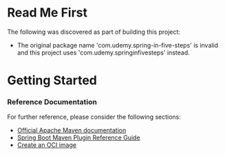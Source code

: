 # Read Me First
The following was discovered as part of building this project:

* The original package name 'com.udemy.spring-in-five-steps' is invalid and this project uses 'com.udemy.springinfivesteps' instead.

# Getting Started

### Reference Documentation
For further reference, please consider the following sections:

* [Official Apache Maven documentation](https://maven.apache.org/guides/index.html)
* [Spring Boot Maven Plugin Reference Guide](https://docs.spring.io/spring-boot/docs/2.6.2/maven-plugin/reference/html/)
* [Create an OCI image](https://docs.spring.io/spring-boot/docs/2.6.2/maven-plugin/reference/html/#build-image)

